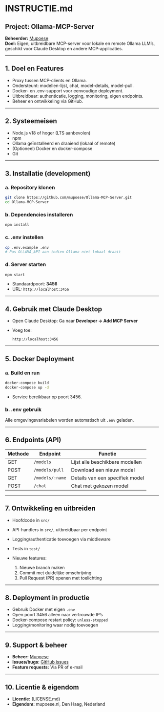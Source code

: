 # INSTRUCTIE.md

## Project: Ollama-MCP-Server

**Beheerder:** [Mupoese](https://github.com/mupoese)  
**Doel:** Eigen, uitbreidbare MCP-server voor lokale en remote Ollama LLM’s, geschikt voor Claude Desktop en andere MCP-applicaties.

---

## 1. Doel en Features

- Proxy tussen MCP-clients en Ollama.
- Ondersteunt: modellen-lijst, chat, model-details, model-pull.
- Docker- en .env-support voor eenvoudige deployment.
- Uitbreidbaar: authenticatie, logging, monitoring, eigen endpoints.
- Beheer en ontwikkeling via GitHub.

---

## 2. Systeemeisen

- Node.js v18 of hoger (LTS aanbevolen)
- npm
- Ollama geïnstalleerd en draaiend (lokaal of remote)
- (Optioneel) Docker en docker-compose
- Git

---

## 3. Installatie (development)

### a. Repository klonen

```bash
git clone https://github.com/mupoese/Ollama-MCP-Server.git
cd Ollama-MCP-Server
````

### b. Dependencies installeren

```bash
npm install
```

### c. .env instellen

```bash
cp .env.example .env
# Pas OLLAMA_API aan indien Ollama niet lokaal draait
```

### d. Server starten

```bash
npm start
```

* Standaardpoort: **3456**
* URL: `http://localhost:3456`

---

## 4. Gebruik met Claude Desktop

* Open Claude Desktop:
  Ga naar **Developer → Add MCP Server**
* Voeg toe:

  ```
  http://localhost:3456
  ```

---

## 5. Docker Deployment

### a. Build en run

```bash
docker-compose build
docker-compose up -d
```

* Service bereikbaar op poort 3456.

### b. .env gebruik

Alle omgevingsvariabelen worden automatisch uit `.env` geladen.

---

## 6. Endpoints (API)

| Methode | Endpoint        | Functie                         |
| ------- | --------------- | ------------------------------- |
| GET     | `/models`       | Lijst alle beschikbare modellen |
| POST    | `/models/pull`  | Download een nieuw model        |
| GET     | `/models/:name` | Details van een specifiek model |
| POST    | `/chat`         | Chat met gekozen model          |

---

## 7. Ontwikkeling en uitbreiden

* Hoofdcode in `src/`
* API-handlers in `src/`, uitbreidbaar per endpoint
* Logging/authenticatie toevoegen via middleware
* Tests in `test/`
* Nieuwe features:

  1. Nieuwe branch maken
  2. Commit met duidelijke omschrijving
  3. Pull Request (PR) openen met toelichting

---

## 8. Deployment in productie

* Gebruik Docker met eigen `.env`
* Open poort 3456 alleen naar vertrouwde IP’s
* Docker-compose restart policy: `unless-stopped`
* Logging/monitoring waar nodig toevoegen

---

## 9. Support & beheer

* **Beheer:** [Mupoese](https://github.com/mupoese)
* **Issues/bugs:** [GitHub issues](https://github.com/mupoese/Ollama-MCP-Server/issues)
* **Feature requests:** Via PR of e-mail

---

## 10. Licentie & eigendom

* **Licentie:** (LICENSE.md)
* **Eigendom:** mupoese.nl, Den Haag, Nederland
